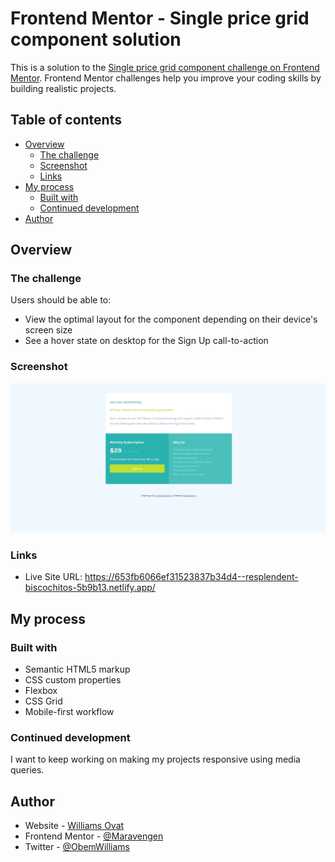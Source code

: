# Frontend Mentor - Single price grid component solution

This is a solution to the [Single price grid component challenge on Frontend Mentor](https://www.frontendmentor.io/challenges/single-price-grid-component-5ce41129d0ff452fec5abbbc). Frontend Mentor challenges help you improve your coding skills by building realistic projects.

## Table of contents

- [Overview](#overview)
  - [The challenge](#the-challenge)
  - [Screenshot](#screenshot)
  - [Links](#links)
- [My process](#my-process)
  - [Built with](#built-with)
  - [Continued development](#continued-development)
- [Author](#author)

## Overview

### The challenge

Users should be able to:

- View the optimal layout for the component depending on their device's screen size
- See a hover state on desktop for the Sign Up call-to-action

### Screenshot

![](./images/component_grid.png)

### Links

- Live Site URL: https://653fb6066ef31523837b34d4--resplendent-biscochitos-5b9b13.netlify.app/

## My process

### Built with

- Semantic HTML5 markup
- CSS custom properties
- Flexbox
- CSS Grid
- Mobile-first workflow

### Continued development

I want to keep working on making my projects responsive using media queries.

## Author

- Website - [Williams Ovat](https://williams-ovat.netlify.app)
- Frontend Mentor - [@Maravengen](https://www.frontendmentor.io/profile/maravengen)
- Twitter - [@ObemWilliams](https://www.twitter.com/ObemWilliams)
